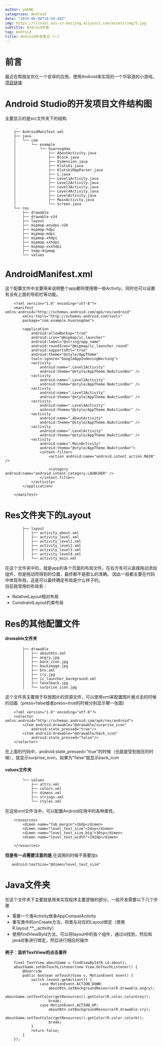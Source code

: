 ```yaml
---
author: ymkNK
categories: Android
date: "2019-06-08T16:49:49Z"
img: https://lllovol.oss-cn-beijing.aliyuncs.com/assets/img/5.jpg
subtitle: Android开发
tag: Android
title: Android开发笔记（一)
---
```

# 前言
最近在帮朋友优化一个安卓的应用，使用Android来实现的一个华容道的小游戏。 [项目链接](https://github.com/MikarLittle/HuaRongDao)

# Android Studio的开发项目文件结构图

主要显示的是src文件夹下的结构

		 .
		├── AndroidManifest.xml 
		├── java
		│   └── com
		│       └── example
		│           └── huarongdao
		│               ├── AboutActivity.java
		│               ├── Block.java
		│               ├── Dimension.java
		│               ├── Klotski.java
		│               ├── KlotskiMapParser.java
		│               ├── L.java
		│               ├── Level1Activity.java
		│               ├── Level2Activity.java
		│               ├── Level3Activity.java
		│               ├── Level4Activity.java
		│               ├── LevelActivity.java
		│               ├── MainActivity.java
		│               └── Screen.java
		└── res
		    ├── drawable
		    ├── drawable-v24
		    ├── layout
		    ├── mipmap-anydpi-v26
		    ├── mipmap-hdpi
		    ├── mipmap-mdpi
		    ├── mipmap-xhdpi
		    ├── mipmap-xxhdpi
		    ├── mipmap-xxxhdpi
		    ├── temp-mipmap
		    └── values


# AndroidManifest.xml
这个配置文件中主要用来说明整个app都将使用哪一些Activity，同时也可以设置有没有上面的导航栏等功能。


		<?xml version="1.0" encoding="utf-8"?>
		<manifest xmlns:android="http://schemas.android.com/apk/res/android"
		    xmlns:tools="http://schemas.android.com/tools"
		    package="com.example.huarongdao">

		    <application
		        android:allowBackup="true"
		        android:icon="@mipmap/ic_launcher"
		        android:label="@string/app_name"
		        android:roundIcon="@mipmap/ic_launcher_round"
		        android:supportsRtl="true"
		        android:theme="@style/AppTheme"
		        tools:ignore="GoogleAppIndexingWarning">
		        <activity
		            android:name=".Level1Activity"
		            android:theme="@style/AppTheme.NoActionBar" />
		        <activity
		            android:name=".Level2Activity"
		            android:theme="@style/AppTheme.NoActionBar" />
		        <activity
		            android:name=".Level3Activity"
		            android:theme="@style/AppTheme.NoActionBar" />
		        <activity
		            android:name=".Level4Activity"
		            android:theme="@style/AppTheme.NoActionBar" />
		        <activity
		            android:name=".AboutActivity"
		            android:theme="@style/AppTheme.NoActionBar" />
		        <activity
		            android:name=".LevelActivity"
		            android:theme="@style/AppTheme.NoActionBar" />
		        <activity
		            android:name=".MainActivity"
		            android:theme="@style/AppTheme.NoActionBar">
		            <intent-filter>
		                <action android:name="android.intent.action.MAIN" />

		                <category android:name="android.intent.category.LAUNCHER" />
		            </intent-filter>
		        </activity>
		    </application>

		</manifest>

# Res文件夹下的Layout

		    ├── layout
		    │   ├── activity_about.xml
		    │   ├── activity_level.xml
		    │   ├── activity_level1.xml
		    │   ├── activity_level2.xml
		    │   ├── activity_level3.xml
		    │   ├── activity_level4.xml
		    │   └── activity_main.xml

在这个文件夹中的，就是app的各个页面的布局文件，在右方有可以直接拖动添加组件，但是拖动而得到的位置，最终都不是那么的准确。
因此一般都主要在代码中体现布局，这是可以最终确定布局是什么样子的。  
目前我常用的布局有：
- RelativeLayout相对布局
- ConstraintLayout约束布局

# Res的其他配置文件

#### drawable文件夹

		    ├── drawable
		    │   ├── aboutbtn.xml
		    │   ├── angry.jpg
		    │   ├── back_icon.jpg
		    │   ├── backimage.jpg
		    │   ├── btn.xml
		    │   ├── cry.jpg
		    │   ├── ic_launcher_background.xml
		    │   ├── levelback.jpg
		    │   └── surprise_icon.jpg

这个文件夹主要用于存放图片的资源文件，可以使用xml来配置图片被点击的时候的动画（press=false或者press=true的时候分别显示哪一张图）

		<?xml version="1.0" encoding="utf-8"?>
		<selector xmlns:android="http://schemas.android.com/apk/res/android">
		    <item android:drawable="@drawable/surprise_icon"
		        android:state_pressed="true"/>
		    <item android:drawable="@drawable/back_icon"
		        android:state_pressed="false"/>
		</selector>

在上面的代码中，android:state_pressed="true"的时候（也就是受到按压的时候），就显示surprise_icon，如果为"false"就显示back_icon

#### values文件夹

		    └── values
		        ├── attrs.xml
		        ├── colors.xml
		        ├── dimens.xml
		        ├── strings.xml
		        └── styles.xml


在这些xml文件当中，可以配置Android应用中的各种属性。

		<resources>
		    <dimen name="fab_margin">16dp</dimen>
		    <dimen name="level_text_size">24sp</dimen>
		    <dimen name="level_text_size_big">30sp</dimen>
		    <dimen name="level_text_width">192dp</dimen>

		</resources>

**但是有一点需要注意的是**,在调用的时候不需要加s

       android:textSize="@dimen/level_text_size"

# Java文件夹
在这个文件夹下主要就是用来实现程序主要逻辑的部分。一般开发需要以下几个步骤
- 需要一个类Activity继承AppCompatActivity
- 重写类中的onCreate方法，将类与对应的Layout绑定（使用R.layout.\*\*__activity）
- 使用findViewById方法，可以将layout中的各个组件，通过id找到，然后和java对象进行绑定，然后进行相应的操作

#### 例子：监听TextView的点击事件

	   	final TextView aboutGame = findViewById(R.id.about);
        aboutGame.setOnTouchListener(new View.OnTouchListener() {
            @Override
            public boolean onTouch(View v, MotionEvent event) {
                switch (event.getAction()) {
                    case MotionEvent.ACTION_DOWN:
                        aboutBtn.setBackgroundResource(R.drawable.angry);
                        aboutGame.setTextColor(getResources().getColor(R.color.colorGrey));
                        break;
                    case MotionEvent.ACTION_UP:
                        aboutBtn.setBackgroundResource(R.drawable.cry);
                        aboutGame.setTextColor(getResources().getColor(R.color.colorb));
                        break;
                }
                return false;
            }
        });
